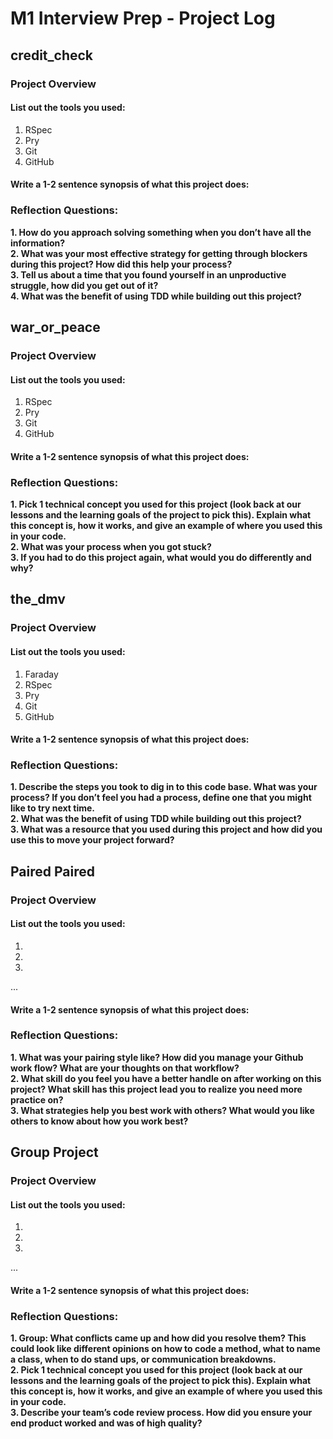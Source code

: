 # M1 Interview Prep - Project Log

## credit_check

### Project Overview

#### List out the tools you used:
1. RSpec
2. Pry
3. Git
4. GitHub

#### Write a 1-2 sentence synopsis of what this project does:

### Reflection Questions: 
**1. How do you approach solving something when you don’t have all the information?**<br />
**2. What was your most effective strategy for getting through blockers during this project? How did this help your process?**<br />
**3. Tell us about a time that you found yourself in an unproductive struggle, how did you get out of it?**<br />
**4. What was the benefit of using TDD while building out this project?**<br />

## war_or_peace

### Project Overview

#### List out the tools you used:
1. RSpec
2. Pry
3. Git
4. GitHub

#### Write a 1-2 sentence synopsis of what this project does:

### Reflection Questions: 
**1. Pick 1 technical concept you used for this project (look back at our lessons and the learning goals of the project to pick this). Explain what this concept is, how it works, and give an example of where you used this in your code.**<br />
**2. What was your process when you got stuck?**<br />
**3. If you had to do this project again, what would you do differently and why?**<br />

## the_dmv

### Project Overview

#### List out the tools you used:
1. Faraday
2. RSpec
3. Pry
4. Git
5. GitHub

#### Write a 1-2 sentence synopsis of what this project does:

### Reflection Questions: 
**1. Describe the steps you took to dig in to this code base. What was your process? If you don’t feel you had a process, define one that you might like to try next time.**<br />
**2. What was the benefit of using TDD while building out this project?**<br />
**3. What was a resource that you used during this project and how did you use this to move your project forward?**<br />

## Paired Paired

### Project Overview

#### List out the tools you used:
1.
2.
3.
...

#### Write a 1-2 sentence synopsis of what this project does:

### Reflection Questions: 
**1. What was your pairing style like? How did you manage your Github work flow? What are your thoughts on that workflow?**<br />
**2. What skill do you feel you have a better handle on after working on this project? What skill has this project lead you to realize you need more practice on?**<br />
**3. What strategies help you best work with others? What would you like others to know about how you work best?**<br />

## Group Project

### Project Overview

#### List out the tools you used:
1.
2.
3.
...

#### Write a 1-2 sentence synopsis of what this project does:

### Reflection Questions: 
**1. Group: What conflicts came up and how did you resolve them?  This could look like different opinions on how to code a method, what to name a class, when to do stand ups, or communication breakdowns.**<br />
**2. Pick 1 technical concept you used for this project (look back at our lessons and the learning goals of the project to pick this). Explain what this concept is, how it works, and give an example of where you used this in your code.**<br />
**3. Describe your team’s code review process. How did you ensure your end product worked and was of high quality?**<br />
